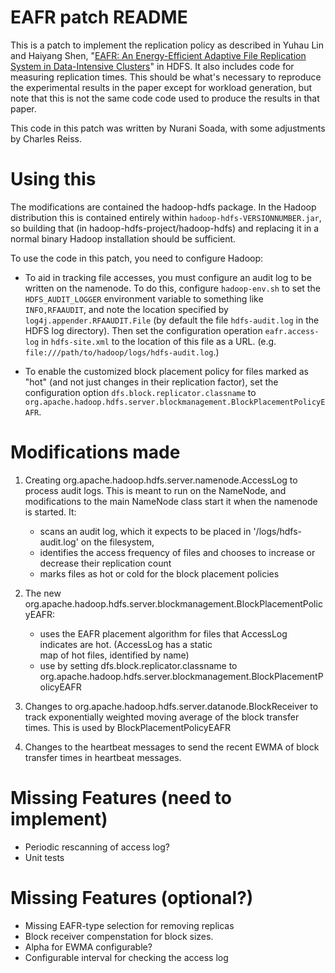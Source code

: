 # EAFR patch README

This is a patch to implement the replication policy as described in Yuhau Lin and Haiyang Shen,
"[EAFR: An Energy-Efficient Adaptive File Replication System in Data-Intensive Clusters](https://ieeexplore.ieee.org/document/7288402/)" in HDFS.
It also includes code for measuring replication times.
This should be what's necessary to reproduce the experimental results in the paper except for workload generation, but note that this is not
the same code code used to produce the results in that paper.

This code in this patch was written by Nurani Soada, with some adjustments by Charles Reiss.

# Using this

The modifications are contained the hadoop-hdfs package. In the Hadoop distribution this is contained entirely
within `hadoop-hdfs-VERSIONNUMBER.jar`, so building that (in hadoop-hdfs-project/hadoop-hdfs) and replacing
it in a normal binary Hadoop installation should be sufficient.

To use the code in this patch, you need to configure Hadoop:

*  To aid in tracking file accesses, you must configure an audit log to be written on
   the namenode.
   To do this, configure `hadoop-env.sh` to set the `HDFS_AUDIT_LOGGER` environment variable to 
   something like `INFO,RFAAUDIT`, and note the location specified by `log4j.appender.RFAAUDIT.File` 
   (by default the file `hdfs-audit.log` in the HDFS log directory). Then set the configuration
   operation `eafr.access-log` in `hdfs-site.xml` to the location of this file as a URL.
   (e.g. `file:///path/to/hadoop/logs/hdfs-audit.log`.)

*  To enable the customized block placement policy for files marked as "hot" (and not just changes
   in their replication factor), set the configuration option `dfs.block.replicator.classname`
   to `org.apache.hadoop.hdfs.server.blockmanagement.BlockPlacementPolicyEAFR`.

# Modifications made

1.  Creating org.apache.hadoop.hdfs.server.namenode.AccessLog to process audit logs. This is meant to run on the NameNode,
    and modifications to the main NameNode class start it when the namenode is started. It:

    *  scans an audit log, which it expects to be placed in '/logs/hdfs-audit.log' on the filesystem,
    *  identifies the access frequency of files and chooses to increase or decrease their replication count
    *  marks files as hot or cold for the block placement policies

2.  The new org.apache.hadoop.hdfs.server.blockmanagement.BlockPlacementPolicyEAFR:
    
    *  uses the EAFR placement algorithm for files that AccessLog indicates are hot. (AccessLog has a static     
       map of hot files, identified by name)
    *  use by setting  dfs.block.replicator.classname  to  org.apache.hadoop.hdfs.server.blockmanagement.BlockPlacementPolicyEAFR

3.  Changes to org.apache.hadoop.hdfs.server.datanode.BlockReceiver to track exponentially
    weighted moving average of the block transfer times. This is used by BlockPlacementPolicyEAFR

4.  Changes to the heartbeat messages to send the recent EWMA of block transfer times in heartbeat messages.

# Missing Features (need to implement)

*  Periodic rescanning of access log?
*  Unit tests

# Missing Features (optional?)

*  Missing EAFR-type selection for removing replicas
*  Block receiver compenstation for block sizes.
*  Alpha for EWMA configurable?
*  Configurable interval for checking the access log
